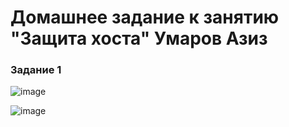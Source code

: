 # Домашнее задание к занятию "Защита хоста" Умаров Азиз

### Задание 1
![image](https://github.com/UmarovAM/sys-homework/assets/118117183/bbe04841-5a12-4b6f-9513-72551eebe389)

![image](https://github.com/UmarovAM/sys-homework/assets/118117183/2c0ca5da-f75c-4e9e-b047-068c1a18584f)
